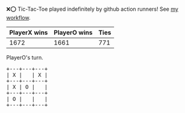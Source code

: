 :x::o: Tic-Tac-Toe played indefinitely by github action runners! See [my workflow](.github/workflows/play.yaml).

|PlayerX wins|PlayerO wins|Ties|
|-|-|-|
|1672|1661|771|

PlayerO's turn.

<pre>
+---+---+---+
| X |   | X |
+---+---+---+
| X | O |   |
+---+---+---+
| O |   |   |
+---+---+---+
</pre>